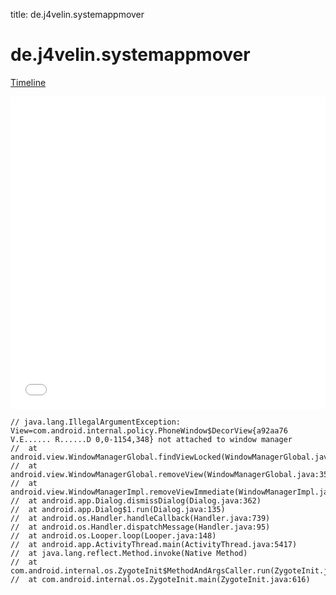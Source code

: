 title: de.j4velin.systemappmover

# de.j4velin.systemappmover

[Timeline](./vis-timeline.html)

<iframe src="./vis-timeline.html" width="100%" height="500px" style="border:none;"></iframe>

```
// java.lang.IllegalArgumentException: View=com.android.internal.policy.PhoneWindow$DecorView{a92aa76 V.E...... R......D 0,0-1154,348} not attached to window manager
// 	at android.view.WindowManagerGlobal.findViewLocked(WindowManagerGlobal.java:424)
// 	at android.view.WindowManagerGlobal.removeView(WindowManagerGlobal.java:350)
// 	at android.view.WindowManagerImpl.removeViewImmediate(WindowManagerImpl.java:116)
// 	at android.app.Dialog.dismissDialog(Dialog.java:362)
// 	at android.app.Dialog$1.run(Dialog.java:135)
// 	at android.os.Handler.handleCallback(Handler.java:739)
// 	at android.os.Handler.dispatchMessage(Handler.java:95)
// 	at android.os.Looper.loop(Looper.java:148)
// 	at android.app.ActivityThread.main(ActivityThread.java:5417)
// 	at java.lang.reflect.Method.invoke(Native Method)
// 	at com.android.internal.os.ZygoteInit$MethodAndArgsCaller.run(ZygoteInit.java:726)
// 	at com.android.internal.os.ZygoteInit.main(ZygoteInit.java:616)

```



